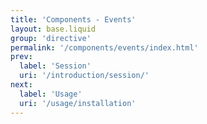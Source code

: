 ```yaml
---
title: 'Components - Events'
layout: base.liquid
group: 'directive'
permalink: '/components/events/index.html'
prev:
  label: 'Session'
  uri: '/introduction/session/'
next:
  label: 'Usage'
  uri: '/usage/installation'
---
```


